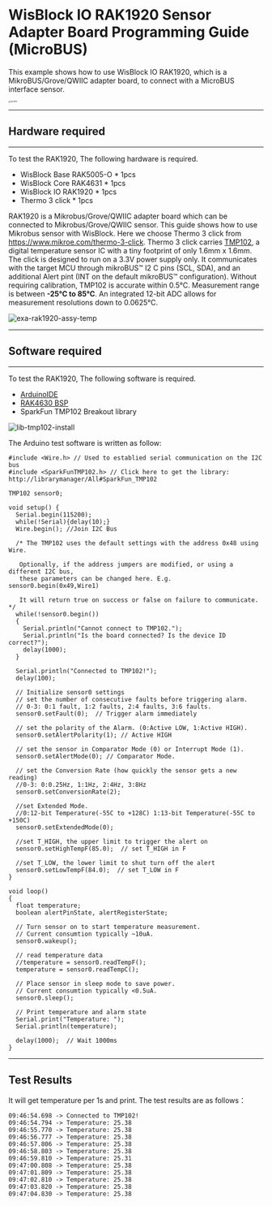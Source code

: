 # WisBlock IO RAK1920 Sensor Adapter Board Programming Guide (MicroBUS)

This example shows how to use WisBlock IO RAK1920, which is a MikroBUS/Grove/QWIIC adapter board, to connect with a MicroBUS interface sensor.

<img src="../../../assets/repo/rak1920.png" alt="rak1920" style="zoom:25%;" />

----
## Hardware required
----
To test the RAK1920, The following hardware is required.

- WisBlock Base RAK5005-O  *  1pcs
- WisBlock Core RAK4631  *  1pcs
- WisBlock IO RAK1920      *  1pcs
- Thermo 3 click     *  1pcs

RAK1920 is a Mikrobus/Grove/QWIIC adapter board which can be connected to Mikrobus/Grove/QWIIC sensor. This guide shows how to use Mikrobus sensor with WisBlock. Here we choose Thermo 3 click from https://www.mikroe.com/thermo-3-click.  Thermo 3 click carries [TMP102](https://download.mikroe.com/documents/datasheets/tmp102-data-sheet.pdf), a digital temperature sensor IC with a tiny footprint of only 1.6mm x 1.6mm. The click is designed to run on a 3.3V power supply only. It communicates with the target MCU through mikroBUS™ I2 C pins (SCL, SDA), and an additional Alert pint (INT on the default mikroBUS™ configuration). Without requiring calibration, TMP102 is accurate within 0.5°C. Measurement range is between **-25°C to 85°C**. An integrated 12-bit ADC allows for measurement resolutions down to 0.0625°C.

![exa-rak1920-assy-temp](../../../assets/repo/exa-rak1920-assy-temp.png)

----
## Software required
----
To test the RAK1920, The following software is required.

- [ArduinoIDE](https://www.arduino.cc/en/Main/Software)
- [RAK4630 BSP](https://github.com/RAKWireless/RAK-nRF52-Arduino)
- SparkFun TMP102 Breakout library


![lib-tmp102-install](../../../assets/Arduino/lib-tmp102-install.png)

The Arduino test software is written as follow:

```
#include <Wire.h> // Used to establied serial communication on the I2C bus
#include <SparkFunTMP102.h> // Click here to get the library: http://librarymanager/All#SparkFun_TMP102

TMP102 sensor0;

void setup() {
  Serial.begin(115200);
  while(!Serial){delay(10);}
  Wire.begin(); //Join I2C Bus
  
  /* The TMP102 uses the default settings with the address 0x48 using Wire.
  
   Optionally, if the address jumpers are modified, or using a different I2C bus,
   these parameters can be changed here. E.g. sensor0.begin(0x49,Wire1)
   
   It will return true on success or false on failure to communicate. */
  while(!sensor0.begin())
  {
    Serial.println("Cannot connect to TMP102.");
    Serial.println("Is the board connected? Is the device ID correct?");
    delay(1000);
  }
  
  Serial.println("Connected to TMP102!");
  delay(100);

  // Initialize sensor0 settings  
  // set the number of consecutive faults before triggering alarm.
  // 0-3: 0:1 fault, 1:2 faults, 2:4 faults, 3:6 faults.
  sensor0.setFault(0);  // Trigger alarm immediately
  
  // set the polarity of the Alarm. (0:Active LOW, 1:Active HIGH).
  sensor0.setAlertPolarity(1); // Active HIGH
  
  // set the sensor in Comparator Mode (0) or Interrupt Mode (1).
  sensor0.setAlertMode(0); // Comparator Mode.
  
  // set the Conversion Rate (how quickly the sensor gets a new reading)
  //0-3: 0:0.25Hz, 1:1Hz, 2:4Hz, 3:8Hz
  sensor0.setConversionRate(2);
  
  //set Extended Mode.
  //0:12-bit Temperature(-55C to +128C) 1:13-bit Temperature(-55C to +150C)
  sensor0.setExtendedMode(0);

  //set T_HIGH, the upper limit to trigger the alert on
  sensor0.setHighTempF(85.0);  // set T_HIGH in F
  
  //set T_LOW, the lower limit to shut turn off the alert
  sensor0.setLowTempF(84.0);  // set T_LOW in F
}
 
void loop()
{
  float temperature;
  boolean alertPinState, alertRegisterState;
  
  // Turn sensor on to start temperature measurement.
  // Current consumtion typically ~10uA.
  sensor0.wakeup();

  // read temperature data
  //temperature = sensor0.readTempF();
  temperature = sensor0.readTempC();
  
  // Place sensor in sleep mode to save power.
  // Current consumtion typically <0.5uA.
  sensor0.sleep();

  // Print temperature and alarm state
  Serial.print("Temperature: ");
  Serial.println(temperature);
  
  delay(1000);  // Wait 1000ms
}
```



----
## Test Results
It will get temperature per 1s and print. The test results are as follows：

```
09:46:54.698 -> Connected to TMP102!
09:46:54.794 -> Temperature: 25.38
09:46:55.770 -> Temperature: 25.38
09:46:56.777 -> Temperature: 25.38
09:46:57.806 -> Temperature: 25.38
09:46:58.803 -> Temperature: 25.38
09:46:59.810 -> Temperature: 25.31
09:47:00.808 -> Temperature: 25.38
09:47:01.809 -> Temperature: 25.38
09:47:02.810 -> Temperature: 25.38
09:47:03.820 -> Temperature: 25.38
09:47:04.830 -> Temperature: 25.38
```


